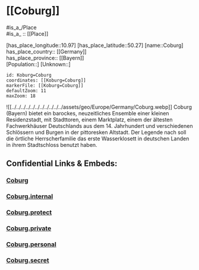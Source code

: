 ﻿---
location:
  - 50.27
  - 10.97
mapzoom:
  - 7
  - 12
mapmarker: city
type: City
tags:
  - geo/City
SpocWebEntityId: 31525
isDeleted: false
confidential: public
aliases:
  - Koburg
---

# [[Coburg]]

#is_a_/Place  
#is_a_ :: [[Place]] 

[has_place_longitude::10.97] 
[has_place_latitude::50.27] 
[name::Coburg] 
has_place_country:: [[Germany]]  
has_place_province:: [[Bayern]]  
[Population::] 
[Unknown::] 


```leaflet
id: Koburg=Coburg
coordinates: [[Koburg=Coburg]] 
markerFile: [[Koburg=Coburg]] 
defaultZoom: 11 
maxZoom: 18
```

![[../../../../../../../../../../../assets/geo/Europe/Germany/Coburg.webp]]
Coburg (Bayern) bietet ein barockes, neuzeitliches Ensemble einer kleinen Residenzstadt, mit Stadttoren, einem Marktplatz, einem der ältesten Fachwerkhäuser Deutschlands aus dem 14. Jahrhundert und verschiedenen Schlössern und Burgen in der pittoresken Altstadt. Der Legende nach soll die örtliche Herrscherfamilie das erste Wasserklosett in deutschen Landen in ihrem Stadtschloss benutzt haben.

## Confidential Links & Embeds: 

### [Coburg](/_public/Earth/Continent/Europe/Europe~Central/Germany/Germany~West/Bayern/counties~Bayern/Coburg-City/City/Coburg.md) 

### [Coburg.internal](/_internal/Earth/Continent/Europe/Europe~Central/Germany/Germany~West/Bayern/counties~Bayern/Coburg-City/City/Coburg.internal.md) 

### [Coburg.protect](/_protect/Earth/Continent/Europe/Europe~Central/Germany/Germany~West/Bayern/counties~Bayern/Coburg-City/City/Coburg.protect.md) 

### [Coburg.private](/_private/Earth/Continent/Europe/Europe~Central/Germany/Germany~West/Bayern/counties~Bayern/Coburg-City/City/Coburg.private.md) 

### [Coburg.personal](/_personal/Earth/Continent/Europe/Europe~Central/Germany/Germany~West/Bayern/counties~Bayern/Coburg-City/City/Coburg.personal.md) 

### [Coburg.secret](/_secret/Earth/Continent/Europe/Europe~Central/Germany/Germany~West/Bayern/counties~Bayern/Coburg-City/City/Coburg.secret.md) 
